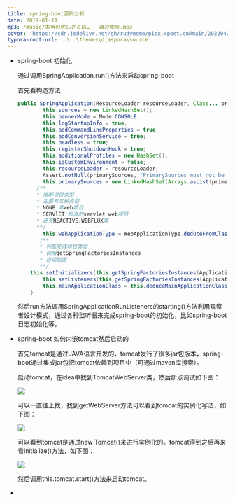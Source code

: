 ```yaml
---
title: spring-boot源码分析
date: 2019-01-11
mp3: /music/本当の优しさとは… - 渡辺俊幸.mp3
cover: 'https://cdn.jsdelivr.net/gh/rudymemo/picx.xpoet.cn@main/20220424/G9CNyXnx2FpR5qU.6nhtij5jyg40.jpg'
typora-root-url: ..\..\themes\diaspora\source
---
```


- spring-boot 初始化

  通过调用SpringApplication.run()方法来启动spring-boot

  首先看构造方法

  ```java
  public SpringApplication(ResourceLoader resourceLoader, Class... primarySources) {
          this.sources = new LinkedHashSet();
          this.bannerMode = Mode.CONSOLE;
          this.logStartupInfo = true;
          this.addCommandLineProperties = true;
          this.addConversionService = true;
          this.headless = true;
          this.registerShutdownHook = true;
          this.additionalProfiles = new HashSet();
          this.isCustomEnvironment = false;
          this.resourceLoader = resourceLoader;
          Assert.notNull(primarySources, "PrimarySources must not be null");
          this.primarySources = new LinkedHashSet(Arrays.asList(primarySources));
      	/**
      	* 推断项目类型
      	* 主要有三种类型
      	* NONE:非web项目
      	* SERVlET:标准的servlet web项目
      	* 还有REACTIVE:WEBFLUX等
      	**/
          this.webApplicationType = WebApplicationType.deduceFromClasspath();
         /**
         * 判断完成项目类型
         * 调用getSpringFactoriesInstances
         * 自动配置
         **/
      this.setInitializers(this.getSpringFactoriesInstances(ApplicationContextInitializer.class));
          this.setListeners(this.getSpringFactoriesInstances(ApplicationListener.class));
          this.mainApplicationClass = this.deduceMainApplicationClass();
      }
  ```

  然后run方法调用SpringApplicationRunListeners的starting()方法利用观察者设计模式，通过各种监听器来完成spring-boot的初始化，比如spring-boot日志初始化等。

- spring-boot 如何内嵌tomcat然后启动的

  首先tomcat是通过JAVA语言开发的，tomcat发行了很多jar包版本，spring-boot通过集成jar包把tomcat依赖到项目中（可通过maven库搜索）。

  启动tomcat，在idea中找到TomcatWebServer类，然后断点调试如下图：

  ![](https://cdn.jsdelivr.net/gh/rudymemo/picx.xpoet.cn/202204261109258.png)

  可以一直往上找，找到getWebServer方法可以看到tomcat的实例化写法，如下图：

  ![](https://cdn.jsdelivr.net/gh/rudymemo/picx.xpoet.cn/202204261109881.png)

  可以看到tomcat是通过new Tomcat()来进行实例化的。tomcat得到之后再来看initialize()方法，如下图：

  ![](https://cdn.jsdelivr.net/gh/rudymemo/picx.xpoet.cn/202204261109049.png)

  然后调用this.tomcat.start()方法来启动tomcat。

- 